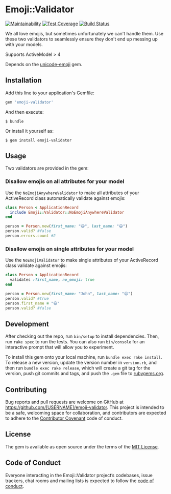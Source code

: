 # Emoji::Validator

[![Maintainability](https://api.codeclimate.com/v1/badges/f8a989a176a6d58701bb/maintainability)](https://codeclimate.com/github/brafales/emoji-validator/maintainability)
[![Test Coverage](https://api.codeclimate.com/v1/badges/f8a989a176a6d58701bb/test_coverage)](https://codeclimate.com/github/brafales/emoji-validator/test_coverage)
[![Build Status](https://travis-ci.org/brafales/emoji-validator.svg?branch=master)](https://travis-ci.org/brafales/emoji-validator)

We all love emojis, but sometimes unfortunately we can't handle them. Use these two validators to seamlessly ensure they don't end up messing up with your models.

Supports ActiveModel > 4

Depends on the [unicode-emoji](https://rubygems.org/gems/unicode-emoji) gem.

## Installation

Add this line to your application's Gemfile:

```ruby
gem 'emoji-validator'
```

And then execute:

    $ bundle

Or install it yourself as:

    $ gem install emoji-validator

## Usage

Two validators are provided in the gem:

### Disallow emojis on all attributes for your model
Use the `NoEmojiAnywhereValidator` to make all attributes of your ActiveRecord class automatically validate against emojis:
```ruby
class Person < ApplicationRecord
  include Emoji::Validator::NoEmojiAnywhereValidator
end

person = Person.new(first_name: "😃", last_name: "😃")
person.valid? #false
person.errors.count #2
```

### Disallow emojis on single attributes for your model
Use the `NoEmojiValidator` to make single attributes of your ActiveRecord class validate against emojis:
```ruby
class Person < ApplicationRecord
  validates :first_name, no_emoji: true
end

person = Person.new(first_name: "John", last_name: "😃")
person.valid? #true
person.first_name = "😃"
person.valid? #false
```

## Development

After checking out the repo, run `bin/setup` to install dependencies. Then, run `rake spec` to run the tests. You can also run `bin/console` for an interactive prompt that will allow you to experiment.

To install this gem onto your local machine, run `bundle exec rake install`. To release a new version, update the version number in `version.rb`, and then run `bundle exec rake release`, which will create a git tag for the version, push git commits and tags, and push the `.gem` file to [rubygems.org](https://rubygems.org).

## Contributing

Bug reports and pull requests are welcome on GitHub at https://github.com/[USERNAME]/emoji-validator. This project is intended to be a safe, welcoming space for collaboration, and contributors are expected to adhere to the [Contributor Covenant](http://contributor-covenant.org) code of conduct.

## License

The gem is available as open source under the terms of the [MIT License](http://opensource.org/licenses/MIT).

## Code of Conduct

Everyone interacting in the Emoji::Validator project’s codebases, issue trackers, chat rooms and mailing lists is expected to follow the [code of conduct](https://github.com/[USERNAME]/emoji-validator/blob/master/CODE_OF_CONDUCT.md).
